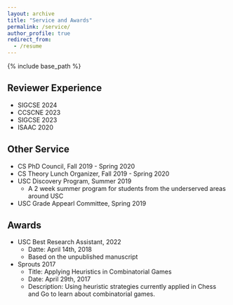 ```yaml
---
layout: archive
title: "Service and Awards"
permalink: /service/
author_profile: true
redirect_from:
  - /resume
---
```


{% include base_path %}

## Reviewer Experience
* SIGCSE 2024
* CCSCNE 2023
* SIGCSE 2023
* ISAAC 2020
  
## Other Service
* CS PhD Council, Fall 2019 - Spring 2020
* CS Theory Lunch Organizer, Fall 2019 - Spring 2020
* USC Discovery Program, Summer 2019
  * A 2 week summer program for students from the underserved areas around USC
* USC Grade Appearl Committee, Spring 2019

## Awards
* USC Best Research Assistant, 2022
  * Datte: April 14th, 2018
  *	Based on the unpublished manuscript
* Sprouts 2017
  * Title: Applying Heuristics in Combinatorial Games
  * Date: April 29th, 2017
  *	Description: Using heuristic strategies currently applied in Chess and Go to learn about combinatorial games.
